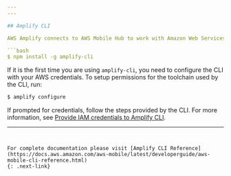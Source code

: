 ```yaml
---
---

## Amplify CLI  

AWS Amplify connects to AWS Mobile Hub to work with Amazon Web Services. You can use [amplify-cli](https://github.com/aws/amplify-cli) to create a new AWS Mobile Hub project or enable an existing project to work with AWS Mobile Hub. 

```bash
$ npm install -g amplify-cli
```

If it is the first time you are using `amplify-cli`, you need to configure the CLI with your AWS credentials. To setup permissions for the toolchain used by the CLI, run:

```bash
$ amplify configure
```

If prompted for credentials, follow the steps provided by the CLI. For more information, see [Provide IAM credentials to Amplify CLI](https://docs.aws.amazon.com/aws-mobile/latest/developerguide/aws-mobile-cli-credentials.html).

---
```


For complete documentation please visit [Amplify CLI Reference](https://docs.aws.amazon.com/aws-mobile/latest/developerguide/aws-mobile-cli-reference.html)
{: .next-link}
